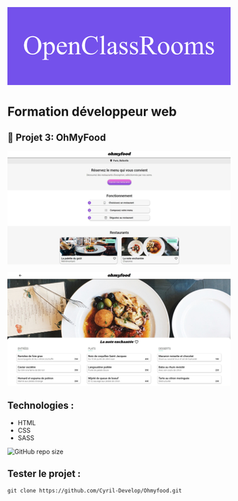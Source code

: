 ![formation](./assets/screenshot/OpenClassRooms.png)

# Formation développeur web



## 📎 Projet 3: OhMyFood



![screenshot du site](./assets/screenshot/accueil.jpg)

![screenshot du site](./assets/screenshot/restaurant.jpg)

## Technologies :
- HTML
- CSS
- SASS

![GitHub repo size](https://img.shields.io/github/repo-size/Cyril-Develop/Ohmyfood.github.io?style=for-the-badge)
## Tester le projet :

```terminal
git clone https://github.com/Cyril-Develop/Ohmyfood.git
```
